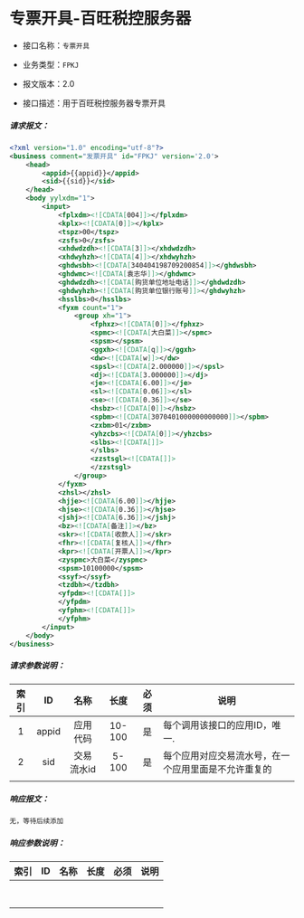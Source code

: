 # 专票开具-百旺税控服务器

- 接口名称：`专票开具`

- 业务类型：`FPKJ`

- 报文版本：2.0

- 接口描述：用于百旺税控服务器专票开具

##### 请求报文：

```xml
<?xml version="1.0" encoding="utf-8"?>
<business comment="发票开具" id="FPKJ" version='2.0'>
	<head>
		<appid>{{appid}}</appid>
		<sid>{{sid}}</sid>
	</head>
	<body yylxdm="1">
		<input>
			<fplxdm><![CDATA[004]]></fplxdm>
			<kplx><![CDATA[0]]></kplx>
			<tspz>00</tspz>
			<zsfs>0</zsfs>
			<xhdwdzdh><![CDATA[3]]></xhdwdzdh>
			<xhdwyhzh><![CDATA[4]]></xhdwyhzh>
			<ghdwsbh><![CDATA[340404198709200854]]></ghdwsbh>
			<ghdwmc><![CDATA[袁志华]]></ghdwmc>
			<ghdwdzdh><![CDATA[购货单位地址电话]]></ghdwdzdh>
			<ghdwyhzh><![CDATA[购货单位银行账号]]></ghdwyhzh>
			<hsslbs>0</hsslbs>
			<fyxm count="1">
				<group xh="1">
					<fphxz><![CDATA[0]]></fphxz>
					<spmc><![CDATA[大白菜]]></spmc>
					<spsm></spsm>
					<ggxh><![CDATA[q]]></ggxh>
					<dw><![CDATA[w]]></dw>
					<spsl><![CDATA[2.000000]]></spsl>
					<dj><![CDATA[3.000000]]></dj>
					<je><![CDATA[6.00]]></je>
					<sl><![CDATA[0.06]]></sl>
					<se><![CDATA[0.36]]></se>
					<hsbz><![CDATA[0]]></hsbz>
					<spbm><![CDATA[3070401000000000000]]></spbm>
					<zxbm>01</zxbm>
					<yhzcbs><![CDATA[0]]></yhzcbs>
					<slbs><![CDATA[]]>
					</slbs>
					<zzstsgl><![CDATA[]]>
					</zzstsgl>
				</group>
			</fyxm>
			<zhsl></zhsl>
			<hjje><![CDATA[6.00]]></hjje>
			<hjse><![CDATA[0.36]]></hjse>
			<jshj><![CDATA[6.36]]></jshj>
			<bz><![CDATA[备注]]></bz>
			<skr><![CDATA[收款人]]></skr>
			<fhr><![CDATA[复核人]]></fhr>
			<kpr><![CDATA[开票人]]></kpr>
			<zyspmc>大白菜</zyspmc>
			<spsm>10100000</spsm>
			<ssyf></ssyf>
			<tzdbh></tzdbh>
			<yfpdm><![CDATA[]]>
			</yfpdm>
			<yfphm><![CDATA[]]>
			</yfphm>
		</input>
	</body>
</business>
```

##### 请求参数说明：

| 索引 |  ID   |    名称    |  长度  | 必须 | 说明                                                 |
| :--: | :---: | :--------: | :----: | :--: | ---------------------------------------------------- |
|  1   | appid |  应用代码  | 10-100 |  是  | 每个调用该接口的应用ID，唯一.                        |
|  2   |  sid  | 交易流水id | 5-100  |  是  | 每个应用对应交易流水号，在一个应用里面是不允许重复的 |
|      |       |            |        |      |                                                      |

##### 响应报文：

```xml
无，等待后续添加
```

##### 响应参数说明：    

| 索引 |  ID  | 名称 | 长度 | 必须 | 说明 |
| :--: | :--: | :--: | ---- | ---- | ---- |
|      |      |      |      |      |      |
|      |      |      |      |      |      |
|      |      |      |      |      |      |
|      |      |      |      |      |      |
|      |      |      |      |      |      |
|      |      |      |      |      |      |
|      |      |      |      |      |      |
|      |      |      |      |      |      |

